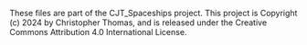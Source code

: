 These files are part of the CJT_Spaceships project.
This project is Copyright (c) 2024 by Christopher Thomas, and is released
under the Creative Commons Attribution 4.0 International License.
